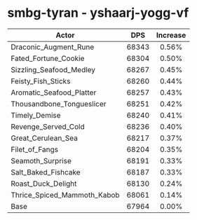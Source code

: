 # smbg-tyran - yshaarj-yogg-vf
| Actor | DPS | Increase |
|---|:---:|:---:|
|Draconic_Augment_Rune|68343|0.56%|
|Fated_Fortune_Cookie|68304|0.50%|
|Sizzling_Seafood_Medley|68267|0.45%|
|Feisty_Fish_Sticks|68260|0.44%|
|Aromatic_Seafood_Platter|68257|0.43%|
|Thousandbone_Tongueslicer|68251|0.42%|
|Timely_Demise|68240|0.41%|
|Revenge_Served_Cold|68236|0.40%|
|Great_Cerulean_Sea|68217|0.37%|
|Filet_of_Fangs|68204|0.35%|
|Seamoth_Surprise|68191|0.33%|
|Salt_Baked_Fishcake|68187|0.33%|
|Roast_Duck_Delight|68130|0.24%|
|Thrice_Spiced_Mammoth_Kabob|68061|0.14%|
|Base|67964|0.00%|
